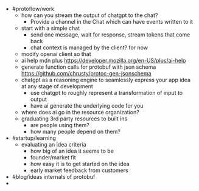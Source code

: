 - #protoflow/work
	- how can you stream the output of chatgpt to the chat?
		- Provide a channel in the Chat which can have events written to it
	- start with a simple chat
		- send one message, wait for response, stream tokens that come back
		- chat context is managed by the client? for now
	- modify openai client so that
	- ai help mdn plus https://developer.mozilla.org/en-US/plus/ai-help
	- generate function calls for protobuf with json schema https://github.com/chrusty/protoc-gen-jsonschema
	- chatgpt as a reasoning engine to seamlessly express your app idea at any stage of development
		- use chatgpt to roughly represent a transformation of input to output
		- have ai generate the underlying code for you
	- where does ai go in the resource organization?
	- graduating 3rd party resources to built ins
		- are people using them?
		- how many people depend on them?
- #startup/learning
	- evaluating an idea criteria
		- how big of an idea it seems to be
		- founder/market fit
		- how easy it is to get started on the idea
		- early market feedback from customers
- #blog/ideas internals of protobuf
-